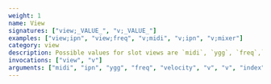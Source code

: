 ```yaml
---
weight: 1
name: View
signatures: ["view;_VALUE_", "v;_VALUE_"]
examples: ["view;ipn", "view;freq", "v;midi", "v;ipn", "v;mixer"]
category: view
description: Possible values for slot views are `midi`, `ygg`, `freq`,`ipn`. Toggle `velocity`/`vel`/`v`. Reveal the heads up display with column and row numbers with `hud`/`h`. Similarly, reveal or hide phenomenon with `phenomenon`/`p`. `index` is also available to reveal the slot's logical position. Change pages with `tracker`/`t`, `mixer`/`m`, and `clades`/`c` (this can also be accomplished with _tab_). View current sample bank with `bank`/`b`. Toggle sample names with `ypc`.
invocations: ["view", "v"]
arguments: ["midi", "ipn", "ygg", "freq", "velocity", "v", "v", "index", "phenomenon", "p", "tracker", "t", "hud", "h", "mixer", "m", "clades", "c", "bank", "b", "ypc"]
---
```

